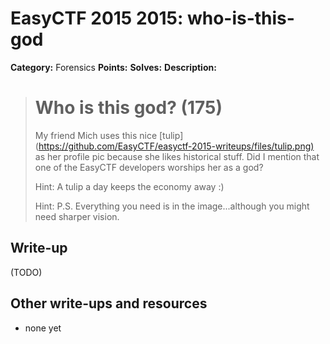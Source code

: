 # EasyCTF 2015 2015: who-is-this-god

**Category:** Forensics
**Points:** 
**Solves:** 
**Description:**

> # Who is this god? (175)
> 
> 
> My friend Mich uses this nice [tulip](<https://github.com/EasyCTF/easyctf-2015-writeups/files/tulip.png)> as her profile pic because she likes historical stuff. Did I mention that one of the EasyCTF developers worships her as a god?
> 
> 
> Hint: A tulip a day keeps the economy away :)
> 
> Hint: P.S. Everything you need is in the image...although you might need sharper vision.

## Write-up

(TODO)

## Other write-ups and resources

* none yet
